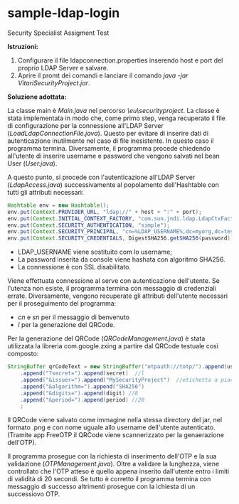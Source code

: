 # sample-ldap-login
Security Specialist Assigment Test

__Istruzioni:__
1. Configurare il file ldapconnection.properties inserendo host e port del proprio LDAP Server e salvare.
2. Aprire il promt dei comandi e lanciare il comando *java -jar VitariSecurityProject.jar*.


__Soluzione adottata:__

La classe main è *Main.java* nel percorso *\eu\securityproject*.
La classe è stata implementata in modo che, come primo step, venga recuperato il file di configurazione per la connessione all'LDAP Server (*LoadLdapConnectionFile.java*).
Questo per evitare di inserire dati di autenticazione inutilmente nel caso di file inesistente. In questo caso il programma termina.
Diversamente, il programma procede chiedendo all'utente di inserire username e password che vengono salvati nel bean User (*User.java*).


A questo punto, si procede con l'autenticazione all'LDAP Server (*LdapAccess.java*) successivamente al popolamento dell'Hashtable con tutti gli attributi necessari: 

```java
Hashtable env = new Hashtable();
env.put(Context.PROVIDER_URL, "ldap://" + host + ":" + port);
env.put(Context.INITIAL_CONTEXT_FACTORY, "com.sun.jndi.ldap.LdapCtxFactory");
env.put(Context.SECURITY_AUTHENTICATION, "simple");		
env.put(Context.SECURITY_PRINCIPAL, "cn=%LDAP_USERNAME%,dc=myorg,dc=test"); 
env.put(Context.SECURITY_CREDENTIALS, DigestSHA256.getSHA256(password));
```

- LDAP_USERNAME viene sostituito com lo username; 
- La password inserita da console viene hashata con algoritmo SHA256.
- La connessione è con SSL disabilitato.

Viene effettuata connessione al serve con autenticazione dell'utente. 
Se l'utenza non esiste, il programma termina con messaggio di credenziali errate.
Diversamente, vengono recuperate gli attributi dell'utente necessari per il proseguimento del programma: 
- *cn* e *sn* per il messaggio di benvenuto 
- *l* per la generazione del QRCode.


Per la generazione del QRCode (*QRCodeManagement.java*) è stata utilizzata la libreria com.google.zxing a partire dal QRCode testuale così composto:
```java
StringBuffer qrCodeText = new StringBuffer("otpauth://totp/").append(user.getUsername())
    .append("?secret=").append(secret)  //l
    .append("&issuer=").append("MySecurityProject")  //etichetta a piacere
    .append("&algorithm=").append("SHA256") 
    .append("&digits=").append(digit) //8
    .append("&period=").append(period) //20
    ;
```

Il QRCode viene salvato come immagine nella stessa directory del jar, nel formato .png e con nome uguale allo username dell'utente autenticato.
(Tramite app FreeOTP il QRCode viene scannerizzato per la genaerazione dell'OTP).

Il programma prosegue con la richiesta di inserimento dell'OTP e la sua validazione (*OTPManagement.java*).
Oltre a validare la lunghezza, viene controllato che l'OTP atteso è quello appena inserito dall'utente entro i limiti di validità di 20 secondi.
Se tutto è corretto il programma termina con messaggio di successo altrimenti prosegue con la ichiesta di un successiovo OTP.
